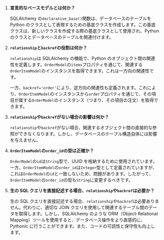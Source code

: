 1. **宣言的なベースモデルとは何か？**

   SQLAlchemy の`declarative_base()`関数は、データベースのテーブルを Python のクラスとして表現するための基底クラスを作成します。この基底クラスは、新しいクラスを作成する際の基底クラスとして使用され、Python のクラスとデータベースのテーブルを関連付けます。

2. **`relationship`と`backref`の役割は何か？**

   `relationship`は SQLAlchemy の機能で、Python のオブジェクト間の関連性を定義します。`OrderModel`の`items`プロパティを通じて、関連する`OrderItemModel`のインスタンスを取得できます。これは一方向の関連性です。

   一方、`backref='order'`により、逆方向の関連性も定義されます。これにより、`OrderItemModel`のインスタンスから`order`プロパティを通じて、その項目が属する`OrderModel`のインスタンス（つまり、その項目の注文）を取得できます。

3. **`relationship`や`backref`がない場合の影響は何か？**

   `relationship`や`backref`がない場合、関連するオブジェクト間の直接的な参照ができなくなります。しかし、データベースのテーブル構造自体には影響を与えません。

4. **`OrderItemModel`の`order_id`の型は正確か？**

   `OrderModel`の`id`は`String`型で、UUID を格納するために使用されています。一方、`OrderItemModel`の`order_id`は`Integer`型として定義されていますが、これは`OrderModel`の`id`と一致しないため、問題があります。したがって、`OrderItemModel`の`order_id`の型も`String`に変更するべきです。

5. **生の SQL クエリを直接記述する場合、`relationship`や`backref`は必要か？**

   生の SQL クエリを直接記述する場合、`relationship`や`backref`は必要ありません。代わりに、適切な JOIN クエリを使用して関連するテーブル間のデータを取得します。しかし、SQLAlchemy のような ORM（Object-Relational Mapping）ツールを使用すると、データベース操作をより直感的に、Pythonic に行うことができます。また、コードの可読性と保守性も向上します。
